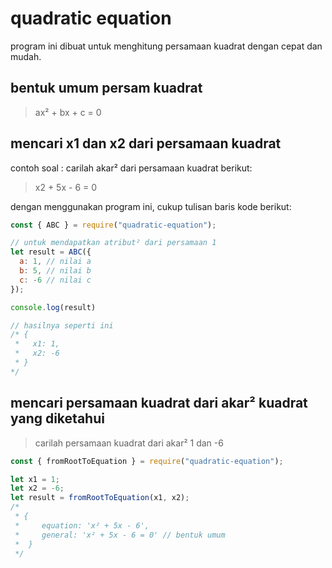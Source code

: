 # quadratic equation
program ini dibuat untuk menghitung persamaan kuadrat dengan cepat dan mudah.

## bentuk umum persam kuadrat

> ax² + bx + c = 0

## mencari x1 dan x2 dari persamaan kuadrat
contoh soal : carilah akar² dari persamaan kuadrat berikut:

>  x2 + 5x - 6 = 0

dengan menggunakan program ini, cukup tulisan baris kode berikut:
```javascript
const { ABC } = require("quadratic-equation");

// untuk mendapatkan atribut² dari persamaan 1
let result = ABC({
  a: 1, // nilai a
  b: 5, // nilai b
  c: -6 // nilai c
});

console.log(result)

// hasilnya seperti ini
/* { 
 *   x1: 1, 
 *   x2: -6 
 * }
*/
```

## mencari persamaan kuadrat dari akar² kuadrat yang diketahui

> carilah persamaan kuadrat dari akar² 1 dan -6

```javascript
const { fromRootToEquation } = require("quadratic-equation");

let x1 = 1;
let x2 = -6;
let result = fromRootToEquation(x1, x2);
/*
 * { 
 *     equation: 'x² + 5x - 6', 
 *     general: 'x² + 5x - 6 = 0' // bentuk umum 
 *  }
 */
```
